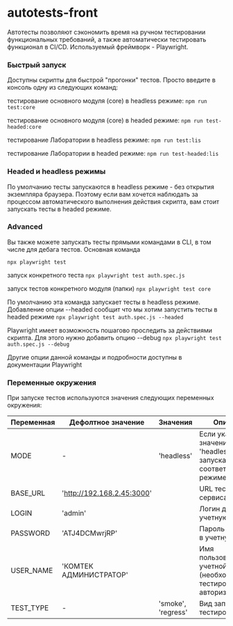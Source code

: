 # autotests-front

Автотесты позволяют сэкономить время на ручном тестировании функциональных требований, а также автоматически тестировать функционал в CI/CD.
Используемый фреймворк - Playwright.

### Быстрый запуск

Доступны скрипты для быстрой "прогонки" тестов. Просто введите в консоль одну из следующих команд:

тестирование основного модуля (core) в headless режиме:
`npm run test:core` 

тестирование основного модуля (core) в headed режиме:
`npm run test-headed:core`

тестирование Лаборатории в headless режиме:
`npm run test:lis`

тестирование Лаборатории в headed режиме:
`npm run test-headed:lis`

### Headed и headless режимы

По умолчанию тесты запускаются в headless режиме - без открытия экземпляра браузера. Поэтому если вам хочется наблюдать за процессом автоматического выполнения действия скрипта, вам стоит запускать тесты в headed режиме.

### Advanced

Вы также можете запускать тесты прямыми командами в CLI, в том числе для дебага тестов. Основная команда

`npx playwright test`

запуск конкретного теста
`npx playwright test auth.spec.js`

запуск тестов конкретного модуля (папки)
`npx playwright test core`

По умолчанию эта команда запускает тесты в headless режиме. Добавление опции --headed сообщит что мы хотим запустить тесты в headed режиме
`npx playwright test auth.spec.js --headed`

Playwright имеет возможность пошагово проследить за действиями скрипта. Для этого нужно добавить опцию --debug
`npx playwright test auth.spec.js --debug`

Другие опции данной команды и подробности доступны в документации Playwright

### Переменные окружения

При запуске тестов используются значения следующих переменных окружения:

| Переменная | Дефолтное значение | Значения | Описание |
| ------ | ------ | ------ | ------ |
| MODE | - | 'headless' | Если указано значение 'headless', тесты запускаются в соответствующем режиме |
| BASE_URL | 'http://192.168.2.45:3000' | <url> | URL тестируемого сервиса |
| LOGIN | 'admin' | <login> | Логин для входа в учетную запись |
| PASSWORD | 'ATJ4DCMwrjRP' | <password> | Пароль для входа в учетную запись |
| USER_NAME | 'КОМТЕК АДМИНИСТРАТОР' | <user name> | Имя пользователя учетной записи (необходимо для тестирования авторизации) |
| TEST_TYPE | - | 'smoke', 'regress' | Вид запускаемого тестирования |